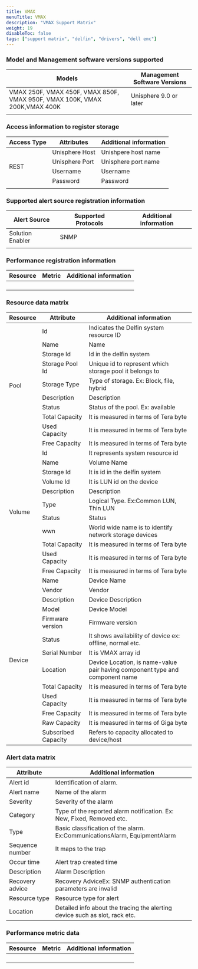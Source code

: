 ```yaml
---
title: VMAX
menuTitle: VMAX 
description: "VMAX Support Matrix"
weight: 19
disableToc: false
tags: ["support matrix", "delfin", "drivers", "dell emc"]
---
```


### Model and Management software versions supported

<table>
   <thead>
      <tr>
         <th>Models</th>
         <th>Management Software Versions</th>
      </tr>
   </thead>
   <tbody>
      <tr>
         <td>VMAX 250F, VMAX 450F, VMAX 850F, VMAX 950F, VMAX 100K, VMAX 200K,VMAX 400K</td>
         <td>Unisphere 9.0 or later</td>
      </tr>
      <tr>
         <td></td>
         <td></td>
      </tr>
   </tbody>
</table>

### Access information to register storage

<table>
   <thead>
      <tr>
         <th>Access Type</th>
         <th>Attributes</th>
         <th>Additional information</th>
      </tr>
   </thead>
   <tbody>
      <tr>
         <td rowspan="4">REST</td>
         <td>Unisphere Host</td>
         <td>Unishpere host name</td>
      </tr>
      <tr>
         <td>Unisphere Port</td>
         <td>Unisphere port name</td>
      </tr>
      <tr>
         <td>Username</td>
         <td>Username</td>
      </tr>
      <tr>
         <td>Password</td>
         <td>Password</td>
      </tr>
      <tr>
         <td></td>
         <td></td>
      </tr>
   </tbody>
</table>

### Supported alert source registration information

<table>
   <thead>
      <tr>
         <th>Alert Source</th>
         <th>Supported Protocols</th>
         <th>Additional information</th>
      </tr>
   </thead>
   <tbody>
      <tr>
         <td>Solution Enabler</td>
         <td>SNMP</td>
         <td></td>
      </tr>
      <tr>
         <td></td>
         <td></td>
         <td></td>
      </tr>
   </tbody>
</table>

### Performance registration information

<table>
   <thead>
      <tr>
         <th>Resource</th>
         <th>Metric</th>
         <th>Additional information</th>
      </tr>
   </thead>
   <tbody>
      <tr>
         <td rowspan=3></td>
         <td></td>
         <td></td>
      </tr>
      <tr>
         <td></td>
         <td></td>
      </tr>
      <tr>
         <td></td>
         <td></td>
      </tr>
      <tr>
         <td></td>
         <td></td>
      </tr>
   </tbody>
</table>

### Resource data matrix
 
<table>
   <thead>
      <tr>
         <th>Resource</th>
         <th>Attribute</th>
         <th>Additional information</th>
      </tr>
   </thead>
   <tbody>
      <tr>                                                                                                                                                                                                                                                                                                                                                                                                                                                                                                                                                                                                                                                                                                                                                                                                                                                                                                                                                                                                                                                                                                                                                                                                                                                                                                                                                                                                                                                                                                                                                                                                                                                                                                                                                                                                               
      <tr>
         <td rowspan=10>Pool</td>
         <td>Id</td>
         <td>Indicates the Delfin system resource ID</td>
      </tr>
      <tr>
         <td>Name</td>
         <td>Name</td>
      </tr>
      <tr>
         <td>Storage Id</td>
         <td>Id in the delfin system</td>
      </tr>
      <tr>
         <td>Storage Pool Id</td>
         <td>Unique id to represent which storage pool it belongs to</td>
      </tr>
      <tr>
         <td>Storage Type</td>
         <td>Type of storage. Ex: Block, file, hybrid</td>
      </tr>
      <tr>
         <td>Description</td>
         <td>Description</td>
      </tr>
      <tr>
         <td>Status</td>
         <td>Status of the pool. Ex: available</td>
      </tr>
      <tr>
         <td>Total Capacity</td>
         <td>It is measured in terms of Tera byte</td>
      </tr>
      <tr>
         <td>Used Capacity</td>
         <td>It is measured in terms of Tera byte</td>
      </tr>
      <tr>
         <td>Free Capacity</td>
         <td>It is measured in terms of Tera byte</td>
      </tr>                                                                                                                                                                                                                                                                                                                                                                                                                                                                                                                                                                                                                                                                                                                                                                                                                                                                                                                                                                                                                                                                                                                                                                                                                                                                                                                                                                                                                                                                                                                                                                                                                                                                                                                                                                                                             
      <tr>
         <td rowspan=11>Volume</td>
         <td>Id</td>
         <td>It represents system resource id</td>
      </tr>
      <tr>
         <td>Name</td>
         <td>Volume Name</td>
      </tr>
      <tr>
         <td>Storage Id</td>
         <td>It is id in the delfin system</td>
      </tr>
      <tr>
         <td>Volume Id</td>
         <td>It is LUN id on the device</td>
      </tr>
      <tr>
         <td>Description</td>
         <td>Description</td>
      </tr>
      <tr>
         <td>Type</td>
         <td>Logical Type. Ex:Common LUN, Thin LUN</td>
      </tr>
      <tr>
         <td>Status</td>
         <td>Status</td>
      </tr>
      <tr>
         <td>wwn</td>
         <td>World wide name is to identify network storage devices</td>
      </tr>
      <tr>
         <td>Total Capacity</td>
         <td>It is measured in terms of Tera byte</td>
      </tr>
      <tr>
         <td>Used Capacity</td>
         <td>It is measured in terms of Tera byte</td>
      </tr>
      <tr>
         <td>Free Capacity</td>
         <td>It is measured in terms of Tera byte</td>
      </tr>
      <tr>                                                                                                                                                                                                                                                                                                                                                                                                                                                                                                                                                                                                                                                                                                                                                                                                                                                                                                                                                                                                                                                                                                                                                                                                                                                                                                                                                                                                                                                                                                                                                                                                                                                                                                                                                                                                               
      <tr>
         <td rowspan=18>Device</td>
         <td>Name</td>
         <td>Device Name</td>
      </tr>
      <tr>
         <td>Vendor</td>
         <td>Vendor</td>
      </tr>
      <tr>
         <td>Description</td>
         <td>Device Description</td>
      </tr>
      <tr>
         <td>Model</td>
         <td>Device Model</td>
      </tr>
      <tr>
         <td>Firmware version</td>
         <td>Firmware version</td>
      </tr>
      <tr>
         <td>Status</td>
         <td>It shows availability of device ex: offline, normal etc.</td>
      </tr>
      <tr>
         <td>Serial Number</td>
         <td>It is VMAX array id</td>
      </tr>
      <tr>
         <td>Location</td>
         <td>Device Location, is name-value pair having component type and component name</td>
      </tr>
      <tr>
         <td>Total Capacity</td>
         <td>It is measured in terms of Tera byte</td>
      </tr>
      <tr>
         <td>Used Capacity</td>
         <td>It is measured in terms of Tera byte</td>
      </tr>
      <tr>
         <td>Free Capacity</td>
         <td>It is measured in terms of Tera byte</td>
      </tr>
      <tr>
         <td>Raw Capacity</td>
         <td>It is measured in terms of Giga byte</td>
      </tr>
      <tr>
         <td>Subscribed Capacity</td>
         <td>Refers to capacity allocated to device/host</td>
      </tr>
   </tbody>
</table>
 
### Alert data matrix
 
<table>
   <thead>
      <tr>
         <th>Attribute</th>
         <th>Additional information</th>
      </tr>
   </thead>
   <tbody>
      <tr>
         <td>Alert id</td>
         <td>Identification of alarm.</td>
      </tr>
      <tr>
         <td>Alert name</td>
         <td>Name of the alarm</td>
      </tr>
      <tr>
         <td>Severity</td>
         <td>Severity of the alarm</td>
      </tr>
      <tr>
         <td>Category</td>
         <td>Type of the reported alarm notification. Ex: New, Fixed, Removed etc.</td>
      </tr>
      <tr>
         <td>Type</td>
         <td>Basic classification of the alarm. Ex:CommunicationsAlarm, EquipmentAlarm</td>
      </tr>
      <tr>
         <td>Sequence number</td>
         <td>It maps to the trap</td>
      </tr>
      <tr>
         <td>Occur time</td>
         <td>Alert trap created time</td>
      </tr>
      <tr>
         <td>Description</td>
         <td>Alarm Description</td>
      </tr>
      <tr>
         <td>Recovery advice</td>
         <td>Recovery AdviceEx: SNMP authentication parameters are invalid</td>
      </tr>
      <tr>
         <td>Resource type</td>
         <td>Resource type for alert</td>
      </tr>
      <tr>
         <td>Location</td>
         <td>Detailed info about the tracing the alerting device such as slot, rack etc.</td>
      </tr>
   </tbody>
</table>
 
### Performance metric data
 
<table>
   <thead>
      <tr>
         <th>Resource</th>
         <th>Metric</th>
         <th>Additional information</th>
      </tr>
   </thead>
   <tbody>
      <tr>
         <td rowspan=3></td>
         <td></td>
         <td></td>
      </tr>
      <tr>
         <td></td>
         <td></td>
      </tr>
      <tr>
         <td></td>
         <td></td>
      </tr>
      <tr>
         <td></td>
         <td></td>
      </tr>
   </tbody>
</table>

